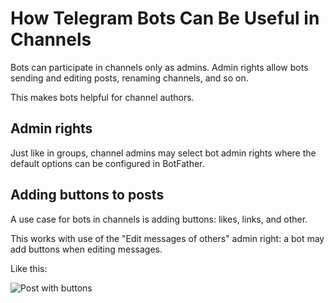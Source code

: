 # How Telegram Bots Can Be Useful in Channels

Bots can participate in channels only as admins.
Admin rights allow bots sending and editing posts, renaming channels, and so on.

This makes bots helpful for channel authors.

## Admin rights

Just like in groups, channel admins may select bot admin rights where the default options can be configured in BotFather. 

## Adding buttons to posts

A use case for bots in channels is adding buttons: likes, links, and other.

This works with use of the "Edit messages of others" admin right: a bot may add buttons when editing messages. 

Like this:

![Post with buttons](/pictures/ru/channel-buttons.png)

